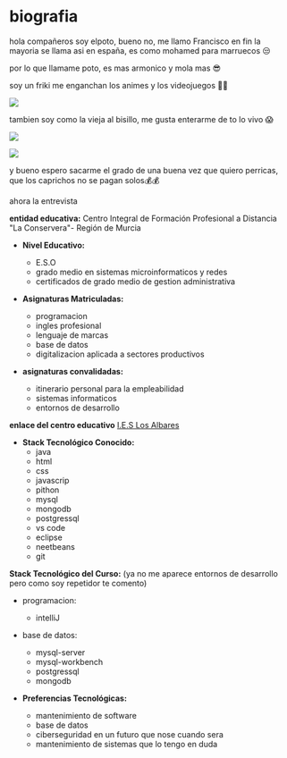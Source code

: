 # biografia

hola compañeros soy elpoto, bueno no, me llamo Francisco
en fin la mayoria se llama asi en españa, es como mohamed para marruecos 😒

por lo que llamame poto, es mas armonico y mola mas 😎

soy un friki me enganchan los animes y los videojuegos 👾🤖

![](https://i.ytimg.com/vi/g_kjupNyZj8/hq720.jpg?sqp=-oaymwEhCK4FEIIDSFryq4qpAxMIARUAAAAAGAElAADIQj0AgKJD&rs=AOn4CLBMyJDTPw2pCa8v2QBykMc4DLP6XQ)

tambien soy como la vieja al bisillo, me gusta enterarme de to lo vivo 😱

![](https://imagenes.elpais.com/resizer/v2/DTVG7FYRUZ2OBN7XKLKQAJ6MVY.jpg?auth=d5dbdbbccb2a4904002fcd3ff073970981367d080b73fd902316af51f6aba91d&width=1960&height=1103&smart=true)

![](https://i.ytimg.com/vi/sVMfiOg-9lw/hq720.jpg?sqp=-oaymwEhCK4FEIIDSFryq4qpAxMIARUAAAAAGAElAADIQj0AgKJD&rs=AOn4CLA8jqZNvwd8Zinz-BSjyog7j2bwrA)

y bueno espero sacarme el grado de una buena vez que quiero perricas, que los caprichos no se pagan solos💰💰

ahora la entrevista

**entidad educativa:**
Centro Integral de Formación Profesional a Distancia "La Conservera"- Región de Murcia

* **Nivel Educativo:**
  * E.S.O
  * grado medio en sistemas microinformaticos y redes
  * certificados de grado medio de gestion administrativa

* **Asignaturas Matriculadas:**
  * programacion
  * ingles profesional
  * lenguaje de marcas
  * base de datos
  * digitalizacion aplicada a sectores productivos

* **asignaturas convalidadas:**
  * itinerario personal para la empleabilidad
  * sistemas informaticos
  * entornos de desarrollo

 **enlace del centro educativo**
  [I.E.S Los Albares](https://www.ieslosalbares.es/ "I.E.S Los Albares" )

* **Stack Tecnológico Conocido:**
    * java
    * html
    * css
    * javascrip
    * pithon
    * mysql
    * mongodb
    * postgressql
    * vs code
    * eclipse
    * neetbeans
    * git

 **Stack Tecnológico del Curso:** (ya no me aparece entornos de desarrollo pero como soy repetidor te comento)
 * programacion:
   * intelliJ

* base de datos:
  * mysql-server
  * mysql-workbench
  * postgressql
  * mongodb

* **Preferencias Tecnológicas:**
    * mantenimiento de software
    * base de datos
    * ciberseguridad en un futuro que nose cuando sera
    * mantenimiento de sistemas que lo tengo en duda
